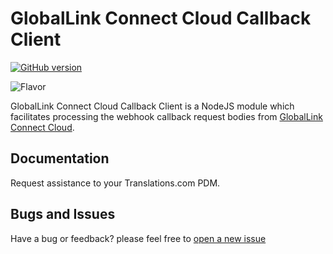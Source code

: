 # GlobalLink Connect Cloud Callback Client

[![GitHub version](https://img.shields.io/badge/version-1.0.0-green.svg)](https://github.com/translations-com/globallink-connect-nodejs-callback)

![Flavor](https://img.shields.io/badge/flavor-nodejs-orange.svg)

GlobalLink Connect Cloud Callback Client is a NodeJS module which facilitates processing the webhook callback request bodies from [GlobalLink Connect Cloud](http://www.translations.com/globallink/products/globallink_connect.html).

## Documentation

Request assistance to your Translations.com PDM.

## Bugs and Issues

Have a bug or feedback? please feel free to [open a new issue](https://github.com/translations-com/globallink-connect-nodejs-callback/issues/new)



